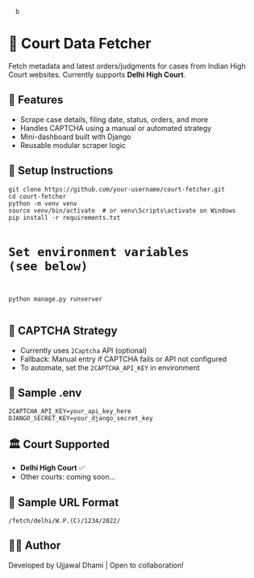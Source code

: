 <!DOCTYPE html>
<html lang="en">
<head>
  <meta charset="UTF-8">
 
      b
</head>
<body>

  <h1>🧾 Court Data Fetcher</h1>
  <p>Fetch metadata and latest orders/judgments for cases from Indian High Court websites. Currently supports <strong>Delhi High Court</strong>.</p>

  <h2>🏁 Features</h2>
  <ul>
    <li>Scrape case details, filing date, status, orders, and more</li>
    <li>Handles CAPTCHA using a manual or automated strategy</li>
    <li>Mini-dashboard built with Django</li>
    <li>Reusable modular scraper logic</li>
  </ul>

  <h2>🔧 Setup Instructions</h2>
  <pre><code>git clone https://github.com/your-username/court-fetcher.git
cd court-fetcher
python -m venv venv
source venv/bin/activate  # or venv\Scripts\activate on Windows
pip install -r requirements.txt

# Set environment variables (see below)
python manage.py runserver
</code></pre>

  <h2>🤖 CAPTCHA Strategy</h2>
  <ul>
    <li>Currently uses <code>2Captcha</code> API (optional)</li>
    <li>Fallback: Manual entry if CAPTCHA fails or API not configured</li>
    <li>To automate, set the <code>2CAPTCHA_API_KEY</code> in environment</li>
  </ul>

  <h2>🌱 Sample .env</h2>
  <pre><code>2CAPTCHA_API_KEY=your_api_key_here
DJANGO_SECRET_KEY=your_django_secret_key
</code></pre>

  <h2>🏛️ Court Supported</h2>
  <ul>
    <li><strong>Delhi High Court</strong> ✅</li>
    <li>Other courts: coming soon...</li>
  </ul>

  <h2>📂 Sample URL Format</h2>
  <pre><code>/fetch/delhi/W.P.(C)/1234/2022/</code></pre>

  <h2>👨‍💻 Author</h2>
  <p>Developed by Ujjawal Dhami | Open to collaboration!</p>

</body>
</html>
